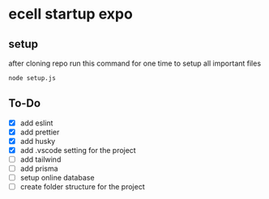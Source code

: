 # ecell startup expo

## setup 
after cloning repo run this command for one time to setup all important files 
```bash
node setup.js
```

## To-Do

- [x] add eslint
- [x] add prettier
- [x] add husky
- [x] add .vscode setting for the project
- [ ] add tailwind
- [ ] add prisma
- [ ] setup online database 
- [ ] create folder structure for the project

<!-- create user and add their perpective user git id  -->
